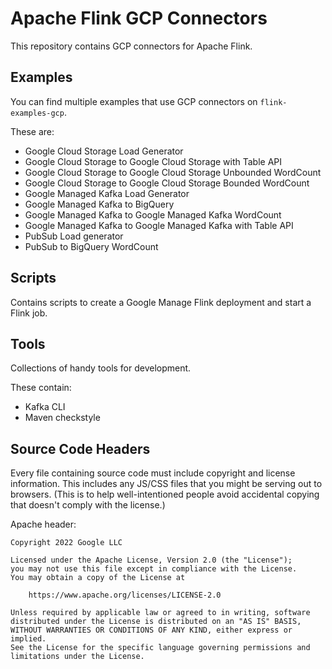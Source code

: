 # Apache Flink GCP Connectors

This repository contains GCP connectors for Apache Flink.

## Examples

You can find multiple examples that use GCP connectors on `flink-examples-gcp`.

These are:
- Google Cloud Storage Load Generator
- Google Cloud Storage to Google Cloud Storage with Table API
- Google Cloud Storage to Google Cloud Storage Unbounded WordCount
- Google Cloud Storage to Google Cloud Storage Bounded WordCount
- Google Managed Kafka Load Generator
- Google Managed Kafka to BigQuery
- Google Managed Kafka to Google Managed Kafka WordCount
- Google Managed Kafka to Google Managed Kafka with Table API
- PubSub Load generator
- PubSub to BigQuery WordCount

## Scripts

Contains scripts to create a Google Manage Flink deployment and start a Flink job.

## Tools

Collections of handy tools for development.

These contain:
- Kafka CLI
- Maven checkstyle

## Source Code Headers

Every file containing source code must include copyright and license
information. This includes any JS/CSS files that you might be serving out to
browsers. (This is to help well-intentioned people avoid accidental copying that
doesn't comply with the license.)

Apache header:

    Copyright 2022 Google LLC

    Licensed under the Apache License, Version 2.0 (the "License");
    you may not use this file except in compliance with the License.
    You may obtain a copy of the License at

        https://www.apache.org/licenses/LICENSE-2.0

    Unless required by applicable law or agreed to in writing, software
    distributed under the License is distributed on an "AS IS" BASIS,
    WITHOUT WARRANTIES OR CONDITIONS OF ANY KIND, either express or implied.
    See the License for the specific language governing permissions and
    limitations under the License.
